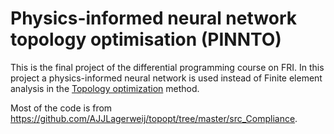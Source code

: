 # Physics-informed neural network topology optimisation (PINNTO)
This is the final project of the differential programming course on FRI.
In this project a physics-informed neural network is used instead of Finite element
analysis in the [Topology optimization](https://en.wikipedia.org/wiki/Topology_optimization) method.

Most of the code is from https://github.com/AJJLagerweij/topopt/tree/master/src_Compliance.